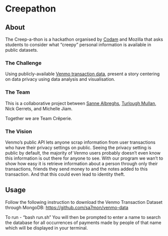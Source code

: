# Creepathon
## About
The Creep-a-thon is a hackathon organised by [Codam](https://www.codam.nl/en/) and Mozilla that asks students to consider what “creepy” personal information is available in public datasets.
### The Challenge
Using publicly-available [Venmo transaction data](https://github.com/sa7mon/venmo-data), present a story centering on data privacy using data analysis and visualisation.
### The Team
This is a collaborative project between [Sanne Albreghs](https://github.com/salbregh), [Turlough Mullan](https://github.com/tstelfox), Nick Gerrets, and Michelle Jiam.

Together we are Team Crêperie.
### The Vision
Venmo’s public API lets anyone scrap information from user transactions who have their privacy settings on public. Seeing the privacy setting is public by default, the majority of Venmo users probably doesn’t even know this information is out there for anyone to see. With our program we wan’t to show how easy it is retrieve information about a person through only their transactions, friends they send money to and the notes added to this transaction. And that this could even lead to identity theft.



## Usage
Follow the following instruction to download the Venmo Transaction Dataset through MongoDB: https://github.com/sa7mon/venmo-data

To run - “bash run.sh”
You will then be prompted to enter a name to search the database for all occurrences of payments made by people of that name which will be displayed in your terminal.

